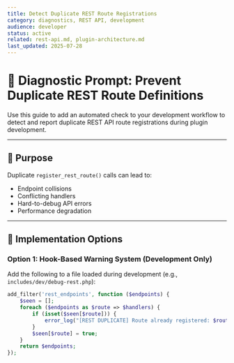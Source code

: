 ```yaml
---
title: Detect Duplicate REST Route Registrations
category: diagnostics, REST API, development
audience: developer
status: active
related: rest-api.md, plugin-architecture.md
last_updated: 2025-07-28
---
```


# 🚨 Diagnostic Prompt: Prevent Duplicate REST Route Definitions

Use this guide to add an automated check to your development workflow to detect and report duplicate REST API route registrations during plugin development.

---

## 🎯 Purpose

Duplicate `register_rest_route()` calls can lead to:

- Endpoint collisions
- Conflicting handlers
- Hard-to-debug API errors
- Performance degradation

---

## 🧰 Implementation Options

### Option 1: Hook-Based Warning System (Development Only)

Add the following to a file loaded during development (e.g., `includes/dev/debug-rest.php`):

```php
add_filter('rest_endpoints', function ($endpoints) {
    $seen = [];
    foreach ($endpoints as $route => $handlers) {
        if (isset($seen[$route])) {
            error_log("[REST DUPLICATE] Route already registered: $route");
        }
        $seen[$route] = true;
    }
    return $endpoints;
});
```
